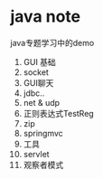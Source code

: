# java note
java专题学习中的demo  
1. GUI 基础   
2. socket  
3. GUI聊天  
4. jdbc.. 
5. net & udp  
6. 正则表达式TestReg  
7. zip  
8. springmvc  
9. 工具  
10. servlet  
11.  观察者模式  

